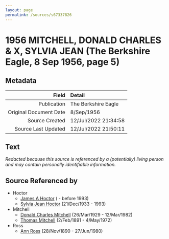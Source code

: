 ```yaml
---
layout: page
permalink: /sources/s67337826
---
```


# 1956 MITCHELL, DONALD CHARLES & X, SYLVIA JEAN (The Berkshire Eagle, 8 Sep 1956, page 5)

## Metadata

Field | Detail
---:|:---
Publication | The Berkshire Eagle
Original Document Date | 8/Sep/1956
Source Created | 12/Jul/2022 21:34:58
Source Last Updated | 12/Jul/2022 21:50:11

## Text

_Redacted because this source is referenced by a (potentially) living person and may contain personally identifiable information._

## Source Referenced by

* Hoctor
  * [James A Hoctor](../people/@72154199@-james-a-hoctor-b-d1993.md) ( - before 1993)
  * [Sylvia Jean Hoctor](../people/@29702140@-sylvia-jean-hoctor-b1933-12-21-d1993.md) (21/Dec/1933 - 1993)
* Mitchell
  * [Donald Charles Mitchell](../people/@49269448@-donald-charles-mitchell-b1929-3-26-d1982-3-12.md) (26/Mar/1929 - 12/Mar/1982)
  * [Thomas Mitchell](../people/@65815518@-thomas-mitchell-b1891-2-2-d1972-5-4.md) (2/Feb/1891 - 4/May/1972)
* Ross
  * [Ann Ross](../people/@52613824@-ann-ross-b1890-11-28-d1980-6-27.md) (28/Nov/1890 - 27/Jun/1980)

